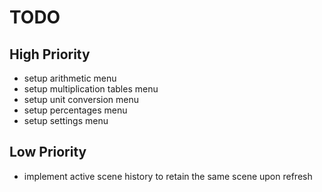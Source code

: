 # TODO
## High Priority
- setup arithmetic menu
- setup multiplication tables menu
- setup unit conversion menu
- setup percentages menu
- setup settings menu
## Low Priority
- implement active scene history to retain the same scene upon refresh
